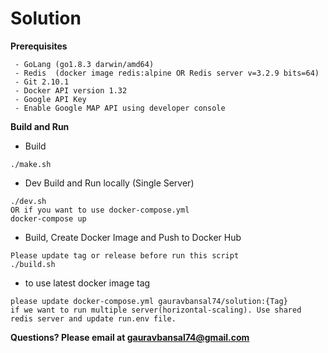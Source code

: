 # Solution

**Prerequisites**
```
 - GoLang (go1.8.3 darwin/amd64)
 - Redis  (docker image redis:alpine OR Redis server v=3.2.9 bits=64)
 - Git 2.10.1
 - Docker API version 1.32
 - Google API Key
 - Enable Google MAP API using developer console
 ```


 **Build and Run**
  - Build
  ```
  ./make.sh
  ```
  - Dev Build and Run locally (Single Server)
  ```
  ./dev.sh
  OR if you want to use docker-compose.yml
  docker-compose up
  ```
   - Build, Create Docker Image and Push to Docker Hub
  ```
  Please update tag or release before run this script
  ./build.sh
  ```
  - to use latest docker image tag
  ```
  please update docker-compose.yml gauravbansal74/solution:{Tag}
  if we want to run multiple server(horizontal-scaling). Use shared redis server and update run.env file.
  ```

  **Questions? Please email at <gauravbansal74@gmail.com>**